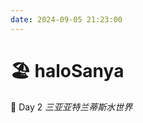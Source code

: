 ```yaml
---
date: 2024-09-05 21:23:00
---
```


# 🏖️ haloSanya

📅 Day 2 *三亚亚特兰蒂斯水世界*

<xgplayer  url="/vlog20240905.mp4" poster="/vlogPage_20240905.jpg" />